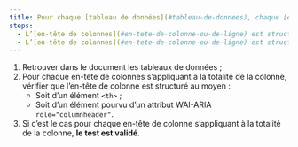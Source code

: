 ```yaml
---
title: Pour chaque [tableau de données](#tableau-de-donnees), chaque [en-tête de colonne](#en-tete-de-colonne-ou-de-ligne) s’appliquant à la totalité de la colonne vérifie-t-il une de ces conditions ?
steps:
  - L’[en-tête de colonnes](#en-tete-de-colonne-ou-de-ligne) est structuré au moyen d’une balise `<th>` ;
  - L’[en-tête de colonnes](#en-tete-de-colonne-ou-de-ligne) est structuré au moyen d’une balise pourvue d’un attribut WAI-ARIA `role="columnheader"`.
---
```


1. Retrouver dans le document les tableaux de données ;
2. Pour chaque en-tête de colonnes s’appliquant à la totalité de la colonne, vérifier que l’en-tête de colonne est structuré au moyen :
   - Soit d’un élément `<th>` ;
   - Soit d’un élément pourvu d’un attribut WAI-ARIA `role="columnheader"`.
3. Si c’est le cas pour chaque en-tête de colonne s’appliquant à la totalité de la colonne, **le test est validé**.
